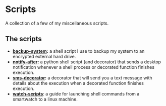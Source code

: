 # Scripts

A collection of a few of my miscellaneous scripts.

## The scripts

- **[backup-system](backup-system):** a shell script I use to backup my system to an encrypted external hard drive.
- **[notify-after](notify-after):** a python shell script (and decorator) that sends a desktop notification whenever a shell process or decorated function finishes execution.
- **[sms-decorator](sms-decorator):** a decorator that will send you a text message with details about the execution when a decorated function finishes execution.
- **[watch-scripts](watch-scripts)**: a guide for launching shell commands from a smartwatch to a linux machine.